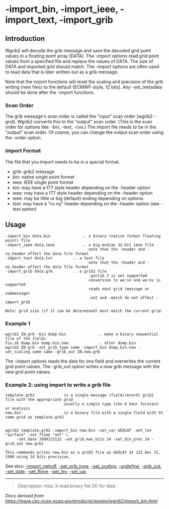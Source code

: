 # -import_bin, -import_ieee, -import_text, -import_grib

## Introduction

Wgrib2 will decode the grib message and save the decoded
grid point values in a floating point array (DATA). The -import
options read grid point values from a specified file and replace the values of DATA.
The size of DATA and imported grid should match. The -import
options are often used to read data that is later written out as a grib message.

Note that the import functions will reset the scaling and precision of the grib writing (new files)
to the default (ECMWF-style, 12 bits). Any -set_metadata should be done after the -import functions.

### Scan Order

The grib message's scan order is called the "input" scan order (wgrib2 -grid).
Wgrib2 converts this to the "output" scan order. (This is the scan order for
options like: -bin, -text, -cvs.) The import file needs to be in the "output"
scan order. Of course, you can change the output scan order using the -order
option.

### import Format

The file that you import needs to be in a special format.

- grib: grib2 message
- bin: native single point format
- ieee: IEEE single point format
- bin: may have a f77 style header depending on the -header option
- ieee: may have a f77 style header depending on the -header option
- ieee: may be little or big (default) ending depending on options
- text: may have a "nx ny" header depending on the -header option
  (see -text option)

## Usage

```
-import_bin data.bin              .. a binary (native format floating point) file
-import_ieee data.ieee            .. a big-endian 32-bit ieee file
                                     note that the -header and -no_header affect the data file format
-import_text data.txt		  .. a text file
                                     note that the -header and -no_header affect the data file format
-import_grib data.grb		  .. a grib2 file
                                     -g2clib 2 is not supported
                                     conversion to we:sn and we:ns is supported
                                     reads next grid (message or submessage)
                                     -not and -match do not affect -import_grib

Note: grid size (if it can be determined) must match the current grid.
```

### Example 1

```
wgrib2 IN.grb -bin dump.bin              .. make a binary sequential file of the fields
Fix.sh dump.bin dump.bin.new             .. alter dump.bin
wgrib2 IN.grb -set_grib_type same -import_bin dump.bin.new -set_scaling same same -grib_out IN.new.grb
```

The -import options reads the data for one field and overwrites
the current grid point values. The -grib_out option writes a new
grib message with the new grid point values.

### Example 2: using import to write a grib file

```
template.grb2             is a single message (field/record) grib2 file with the appropriate grid
                          usually a simple type like 6 hour forecast or analysis
new.bin                   is a binary file with a single field with th same grid as template.grb2


wgrib2 template.grb2 -import_bin new.bin -set_var GEOLAT -set_lev "surface" -set_ftime "anl" \
     -set_date 1999123112 -set_grib_max_bits 24 -set_bin_prec 24 -grib_out new.grb2

This commands writes new.bin as a grib2 file as GEOLAT at 12Z Dec 31, 1999 using 24 bits precision.
```

See also:
[-import_netcdf](./import_netcdf.md),
[-set_grib_type](./set_grib_type.md),
[-set_scaling](./set_scaling.md),
[-undefine](./undefine.md),
[-grib_out](./grib_out.md),
[-set_date](./set_date.md),
[-set_ftime](./set_ftime.md),
[-set_lev](./set_lev.md),
[-set_var](./set_var.md),

---

> Description: misc X read binary file (X) for data

_Docs derived from <https://www.cpc.ncep.noaa.gov/products/wesley/wgrib2/import_bin.html>_
